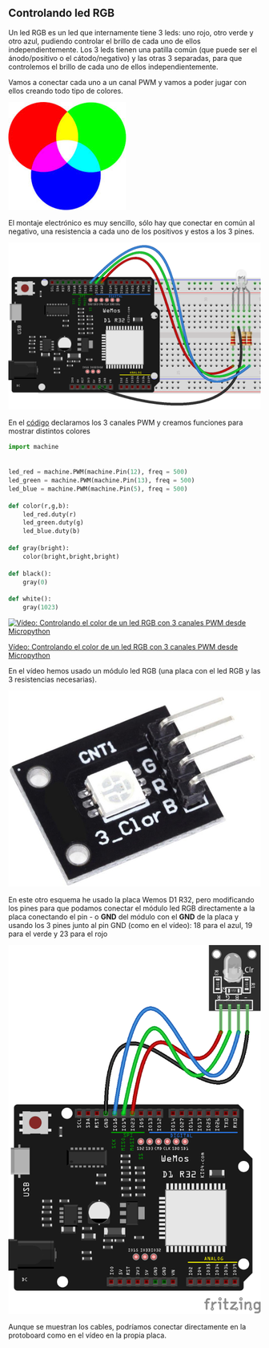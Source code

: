 ## Controlando led RGB

Un led RGB es un led que internamente tiene 3 leds: uno rojo, otro verde y otro azul, pudiendo controlar el brillo de cada uno de ellos independientemente. Los 3 leds tienen una patilla común (que puede ser el ánodo/positivo o el cátodo/negativo) y las otras 3 separadas, para que controlemos el brillo de cada uno de ellos independientemente.

Vamos a conectar cada uno a un canal PWM y vamos a poder jugar con ellos creando todo tipo de colores.

![](./images/Colores-MezclaRGB.jpeg)


El montaje electrónico es muy sencillo, sólo hay que conectar en común al negativo, una resistencia a cada uno de los positivos y estos a los 3 pines.

![](./images/wemos_d1_R32_led_RGB_bb.png)

En el [código](https://raw.githubusercontent.com/javacasm/CursoMicropython/master/codigo/ledRGB.py) declaramos los 3 canales PWM y creamos funciones para mostrar distintos colores


```python
import machine


led_red = machine.PWM(machine.Pin(12), freq = 500)
led_green = machine.PWM(machine.Pin(13), freq = 500)
led_blue = machine.PWM(machine.Pin(5), freq = 500)

def color(r,g,b):
    led_red.duty(r)
    led_green.duty(g)
    led_blue.duty(b)

def gray(bright):
    color(bright,bright,bright)

def black():
    gray(0)

def white():
    gray(1023)

```

[![Vídeo: Controlando el color de un led RGB con 3 canales PWM desde Micropython](https://img.youtube.com/vi/xeWRiRDRcIo/0.jpg)](https://drive.google.com/file/d/1BQy42owR09vGFqwpfse2RmkrMFTPZh4Y/view?usp=sharing)

[Vídeo: Controlando el color de un led RGB con 3 canales PWM desde Micropython](https://drive.google.com/file/d/1BQy42owR09vGFqwpfse2RmkrMFTPZh4Y/view?usp=sharing)


En el vídeo hemos usado un módulo led RGB (una placa con el led RGB y las 3 resistencias necesarias).

![](./images/modulo-ledRGB.jpg)


 En este otro esquema he usado la placa Wemos D1 R32, pero modificando los pines para que podamos conectar el módulo led RGB directamente a la placa conectando el pin - o **GND** del módulo con el **GND** de la placa y usando los 3 pines junto al pin GND (como en el vídeo): 18 para el azul, 19 para el verde y 23 para el rojo


![](./images/wemos_d1_R32_modulo_RGB_bb.png)

Aunque se muestran los cables, podríamos conectar directamente en la protoboard como en el vídeo en la propia placa.
